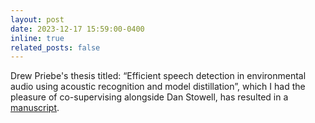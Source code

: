 ```yaml
---
layout: post
date: 2023-12-17 15:59:00-0400
inline: true
related_posts: false 
---
```


Drew Priebe's thesis titled: “Efficient speech detection in environmental audio using acoustic recognition and model distillation”, which I had the pleasure of co-supervising alongside Dan Stowell, has resulted in a [manuscript](https://www.mdpi.com/1424-8220/24/7/2046). 
